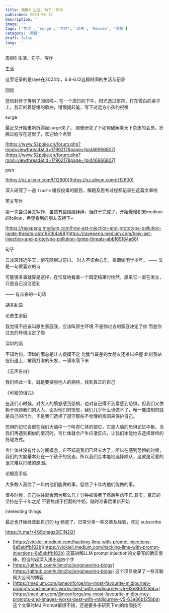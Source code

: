 ```yaml
---
title: 周报6 生活、句子、写作
published: 2023-06-12
description: ''
image: ''
tags: ['生活', 'surge', '写作', '读书', 'Review', '周报']
category: '周报'
draft: false
lang: ''
---
```

 周报6 生活、句子、写作


 生活

这里记录的是raye在2023年，6.8-6.12这段时间的生活与记录

 回信

蓝信封终于等到了回信啦~, 在一个周日的下午，阳光透过窗帘，打在雪白的桌子上，我正听着舒缓的歌曲，慢慢提起笔，写下对远方小孩的祝福

 surge

最近又开始重新折腾起surge来了， 顺便研究了下如何破解看天下杂志的会员，折腾过程写在这里了，欢迎给个点赞

[https://www.52pojie.cn/forum.php?mod=viewthread&tid=1796217&page=1pid46966807](https://www.52pojie.cn/forum.php?mod=viewthread&tid=1796217&page=1pid46966807)

 pwn

[https://xz.aliyun.com/t/12600](https://xz.aliyun.com/t/12600)

深入研究了一道 `tcache` 缓存投毒的题目，解题及思考过程都记录在这篇文章啦

 英文写作

第一次尝试英文写作，虽然有些磕磕绊绊，但终于完成了，开始慢慢积累medium的follow，希望看到的朋友支持下~

[https://rayepeng.medium.com/how-ast-injection-and-prototype-pollution-ignite-threats-abb165164a68](https://rayepeng.medium.com/how-ast-injection-and-prototype-pollution-ignite-threats-abb165164a68)

 句子


云淡风轻近午天，傍花随柳过前川。
时人不识余心乐，将谓偷闲学少年。
—— 又是一句很喜欢的诗

可能很多事就算是这样，在怔怔地看着一个既定结果时恍然，原来它一直在发生，只是自己没注意到

—— 有点丧的一句话



 胡言乱语

 论原生家庭

我觉得不应该叫原生家庭我，应该叫原生环境
不是你过去的家庭决定了你
而是你过去的环境决定了你


 深圳的雨

不知为何，深圳的雨总是让人捉摸不定
比脾气最差的女朋友还难以把握
此刻我站在街道上，被雨打湿的头发，一滴水落下来

 《无声告白》

我们终此一生，就是要摆脱他人的期待，找到真正的自己


 《可爱的诅咒》

在我们小时候，对大人的愤怒感到恐惧，也对自己得不到爱感到恐惧，但我们又依赖于照顾我们的大人，面对他们的愤怒，我们几乎什么也做不了，唯一能控制的就是自己的行为，于是我们选择了遵守那些不合理的规则来保护自己。

恐惧的记忆会留在我们大脑中一个叫杏仁体的部位，它是人脑的恐惧记忆中枢。当我们再遇到相似的情况时，杏仁体就会产生应激反应，让我们本能地去选择曾经的处理方式。

杏仁体并没有什么时间概念，它不知道我们已经长大了，所以在感到恐惧的时候，我们的大脑基本处在一个孩子的状态，所以我们会本能地选择顺从，这就是可爱的诅咒难以打破的原因。


 论眼高手低

大多数人高估了一年内他们能做的事，低估了十年内他们能做的事。

很多时候，自己往往就会因为那么几十分钟被浪费了然后焦虑不已
其实，真正的坚持在于十年之期
不要焦虑于打翻的牛奶，随时准备后重新开始


 interesting things

最近也开始经营起自己的 tg 频道了，日常分享一些文章及经验，欢迎 subscribe

https://t.me/+4G9ohagz0iE1N2Q1

- [https://vickieli.medium.com/hacking-llms-with-prompt-injections-6a5ebffb182b](https://vickieli.medium.com/hacking-llms-with-prompt-injections-6a5ebffb182b) 这篇讲解LLM prompt injection的文章写的确实很棒，担当的起深入浅出这四个字
- [https://github.com/kilimchoi/engineering-blogs](https://github.com/kilimchoi/engineering-blogs) 这个项目收录了一些互联网大公司的博客
- [https://medium.com/@neonforge/my-most-favourite-midjourney-prompts-and-images-works-best-with-midjourney-v5-63e86b125bba](https://medium.com/@neonforge/my-most-favourite-midjourney-prompts-and-images-works-best-with-midjourney-v5-63e86b125bba) 这个文章的MJ Prompt都很不错，还是要多多研究下mj的绘图技巧






<!-- ![](./attachments/bafybeiaczpfmvwaxdmv2qun2qtlqee6cgr2yc677kowwxv6ltab2i3v2mm.png) -->